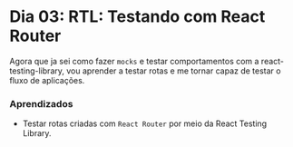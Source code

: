 # Dia 03: RTL: Testando com React Router

Agora que ja sei como fazer `mocks` e testar comportamentos com a react-testing-library, vou aprender a testar rotas e me tornar capaz de testar o fluxo de aplicações.

### Aprendizados

- Testar rotas criadas com `React Router` por meio da React Testing Library.